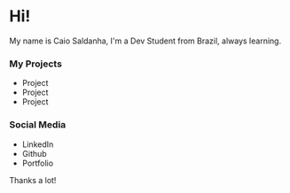 # Hi!

My name is Caio Saldanha, I'm a Dev Student from Brazil, always learning.

### My Projects
- Project
- Project
- Project

### Social Media
- LinkedIn
- Github
- Portfolio

Thanks a lot!
